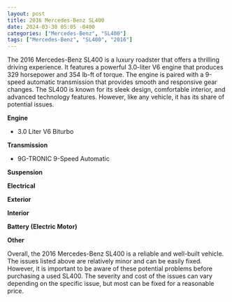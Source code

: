 ```yaml
---
layout: post
title: 2016 Mercedes-Benz SL400
date: 2024-03-30 05:05 -0400
categories: ["Mercedes-Benz", "SL400"]
tags: ["Mercedes-Benz", "SL400", "2016"]
---
```

The 2016 Mercedes-Benz SL400 is a luxury roadster that offers a thrilling driving experience. It features a powerful 3.0-liter V6 engine that produces 329 horsepower and 354 lb-ft of torque. The engine is paired with a 9-speed automatic transmission that provides smooth and responsive gear changes. The SL400 is known for its sleek design, comfortable interior, and advanced technology features. However, like any vehicle, it has its share of potential issues.

**Engine**
* 3.0 Liter V6 Biturbo

**Transmission**

* 9G-TRONIC 9-Speed Automatic

**Suspension**

**Electrical**

**Exterior**

**Interior**

**Battery (Electric Motor)**

**Other**

Overall, the 2016 Mercedes-Benz SL400 is a reliable and well-built vehicle. The issues listed above are relatively minor and can be easily fixed. However, it is important to be aware of these potential problems before purchasing a used SL400. The severity and cost of the issues can vary depending on the specific issue, but most can be fixed for a reasonable price.
